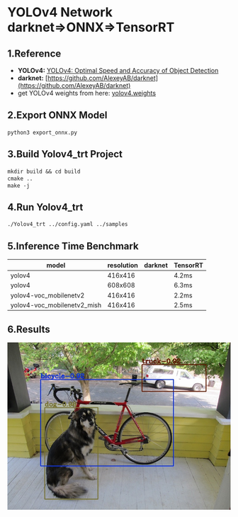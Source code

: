 # YOLOv4 Network darknet=>ONNX=>TensorRT

## 1.Reference
- **YOLOv4:** [YOLOv4: Optimal Speed and Accuracy of Object Detection](https://arxiv.org/abs/2004.10934)
- **darknet:** [https://github.com/AlexeyAB/darknet](https://github.com/AlexeyAB/darknet)
- get YOLOv4 weights from here: [yolov4.weights](https://drive.google.com/open?id=1sWNozS0emz7bmQTUWDLvsubLGnCwUiIS)

## 2.Export ONNX Model
```
python3 export_onnx.py
```

## 3.Build Yolov4_trt Project
```
mkdir build && cd build
cmake ..
make -j
```

## 4.Run Yolov4_trt
```
./Yolov4_trt ../config.yaml ../samples
```

## 5.Inference Time Benchmark
model|resolution|darknet|TensorRT|
---|---|---|---
yolov4|416x416||4.2ms
yolov4|608x608||6.3ms
yolov4-voc_mobilenetv2|416x416||2.2ms
yolov4-voc_mobilenetv2_mish|416x416||2.5ms

## 6.Results
![](prediction.jpg)